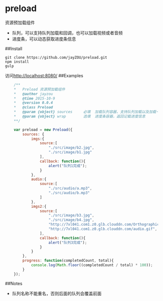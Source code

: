 # preload
资源预加载组件

 - 队列，可以支持队列加载和回调，也可以加载视频或者音频
 - 进度条，可以动态获取进度条信息

##Install

    git clone https://github.com/jayZOU/preload.git
    npm install
    gulp
    
访问[http://localhost:8080/][1]
##Examples
```js
    /**
	*	Preload 资源预加载组件
	*	@author jayzou
	*	@time 2015-10-9
	*	@version 0.0.4
	*	@class Preload
	*	@param {object}	sources		必填	加载队列容器，支持队列加载以及加载一个队列后传入回调
	*	@param {object}	wrap		选填	进度条容器，返回记载进度信息
	**/

    var preload = new Preload({
		sources: {
			imgs:{
				source:[
					"./src/image/b2.jpg",
					"./src/image/b1.jpg"
				],
				callback: function(){
					alert("队列1完成");
				}
			},
			audio:{
				source:[
					"./src/audio/a.mp3",
					"./src/audio/b.mp3"
				]
			},
			imgs2:{
				source:[
					"./src/image/b3.jpg",
					"./src/image/b4.jpg",
					"http://7xl041.com1.z0.glb.clouddn.com/OrthographicCamera.png",
					"http://7xl041.com1.z0.glb.clouddn.com/audio.gif",
				],
				callback: function(){
					alert("队列3完成");
				}
			}
		},
		progress: function(completedCount, total){
			console.log(Math.floor((completedCount / total) * 100));
		}
	});
```
##Notes

 - 队列名称不能重名，否则后面的队列会覆盖前面



  [1]: http://localhost:8080/